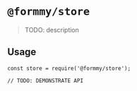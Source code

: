 # `@formmy/store`

> TODO: description

## Usage

```
const store = require('@formmy/store');

// TODO: DEMONSTRATE API
```
